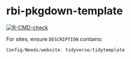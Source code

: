 
<!-- README.md is generated from README.Rmd. Please edit that file -->

# rbi-pkgdown-template

<!-- badges: start -->

[![R-CMD-check](https://github.com/rnabioco/rbi-pkgdown-template/actions/workflows/R-CMD-check.yaml/badge.svg)](https://github.com/rnabioco/rbi-pkgdown-template/actions/workflows/R-CMD-check.yaml)
<!-- badges: end -->

For sites, ensure `DESCRIPTION` contains:

``` r
Config/Needs/website: tidyverse/tidytemplate
```
